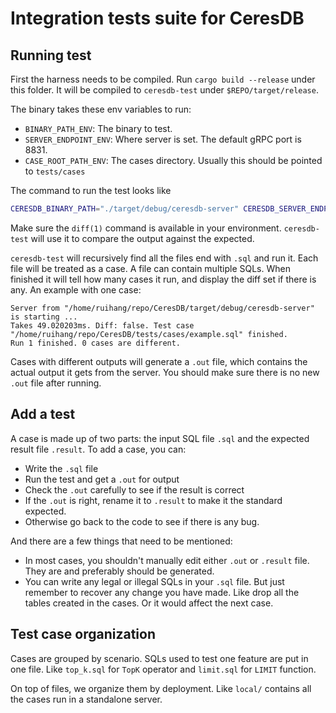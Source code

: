 # Integration tests suite for CeresDB

## Running test

First the harness needs to be compiled. Run `cargo build --release` under this folder. It will be compiled to `ceresdb-test` under `$REPO/target/release`.

The binary takes these env variables to run:
- `BINARY_PATH_ENV`: The binary to test.
- `SERVER_ENDPOINT_ENV`: Where server is set. The default gRPC port is 8831.
- `CASE_ROOT_PATH_ENV`: The cases directory. Usually this should be pointed to `tests/cases`

The command to run the test looks like
```bash
CERESDB_BINARY_PATH="./target/debug/ceresdb-server" CERESDB_SERVER_ENDPOINT="127.0.0.1:8831" CERESDB_TEST_CASE_PATH="./tests/cases" ./target/release/ceresdb-test
```

Make sure the `diff(1)` command is available in your environment. `ceresdb-test` will use it to compare the output against the expected.

`ceresdb-test` will recursively find all the files end with `.sql` and run it. Each file will be treated as a case. A file can contain multiple SQLs. When finished it will tell how many cases it run, and display the diff set if there is any. An example with one case:
```
Server from "/home/ruihang/repo/CeresDB/target/debug/ceresdb-server" is starting ...
Takes 49.020203ms. Diff: false. Test case "/home/ruihang/repo/CeresDB/tests/cases/example.sql" finished.
Run 1 finished. 0 cases are different.
```

Cases with different outputs will generate a `.out` file, which contains the actual output it gets from the server. You should make sure there is no new `.out` file after running.

## Add a test

A case is made up of two parts: the input SQL file `.sql` and the expected result file `.result`. To add a case, you can:
- Write the `.sql` file
- Run the test and get a `.out` for output
- Check the `.out` carefully to see if the result is correct
- If the `.out` is right, rename it to `.result` to make it the standard expected.
- Otherwise go back to the code to see if there is any bug.

And there are a few things that need to be mentioned:
- In most cases, you shouldn't manually edit either `.out` or `.result` file. They are and preferably should be generated.
- You can write any legal or illegal SQLs in your `.sql` file. But just remember to recover any change you have made. Like drop all the tables created in the cases. Or it would affect the next case.

## Test case organization

Cases are grouped by scenario. SQLs used to test one feature are put in one file. Like `top_k.sql` for `TopK` operator and `limit.sql` for `LIMIT` function.

On top of files, we organize them by deployment. Like `local/` contains all the cases run in a standalone server.
